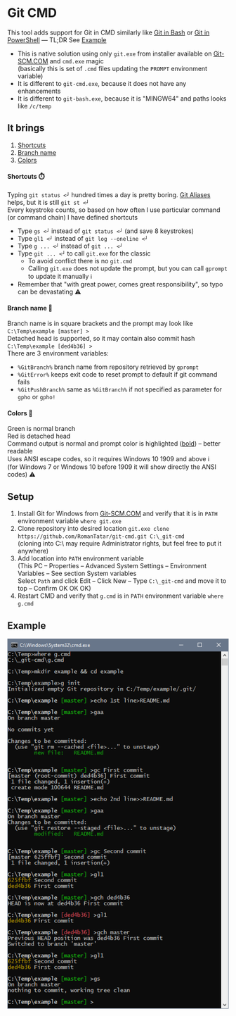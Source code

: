 # Git CMD

This tool adds support for Git in CMD similarly like [Git in Bash](https://git-scm.com/book/en/v2/Appendix-A%3A-Git-in-Other-Environments-Git-in-Bash) or [Git in PowerShell](https://git-scm.com/book/en/v2/Appendix-A%3A-Git-in-Other-Environments-Git-in-PowerShell) — TL;DR See [Example](#example)
- This is native solution using only `git.exe` from installer available on [Git-SCM.COM](https://git-scm.com/download/win) and `cmd.exe` magic \
(basically this is set of `.cmd` files updating the `PROMPT` environment variable)
- It is different to `git-cmd.exe`, because it does not have any enhancements
- It is different to `git-bash.exe`, because it is "MINGW64" and paths looks like `/c/temp`

## It brings
1. [Shortcuts](#shortcuts-stopwatch)
2. [Branch name](#branch-name-herb)
3. [Colors](#colors-rainbow)

#### Shortcuts :stopwatch:
Typing `git status <┘` hundred times a day is pretty boring. [Git Aliases](https://git-scm.com/book/en/v2/Git-Basics-Git-Aliases) helps, but it is still `git st <┘` \
Every keystroke counts, so based on how often I use particular command (or command chain) I have defined shortcuts
- Type `gs <┘` instead of `git status <┘` (and save 8 keystrokes)
- Type `gl1 <┘` instead of `git log --oneline <┘`
- Type `g ... <┘` instead of `git ... <┘`
- Type `git ... <┘` to call `git.exe` for the classic
  - To avoid conflict there is no `git.cmd`
  - Calling `git.exe` does not update the prompt, but you can call `gprompt` to update it manually :information_source:
- Remember that "with great power, comes great responsibility", so typo can be devastating :warning:

#### Branch name :herb:
Branch name is in square brackets and the prompt may look like `C:\Temp\example [master] >` \
Detached head is supported, so it may contain also commit hash `C:\Temp\example [ded4b36] >` \
There are 3 environment variables:
- `%GitBranch%` branch name from repository retrieved by `gprompt`
- `%GitError%` keeps exit code to reset prompt to default if git command fails
- `%GitPushBranch%` same as `%GitBranch%` if not specified as parameter for `gpho` or `gpho!`

#### Colors :rainbow:
Green is normal branch \
Red is detached head \
Command output is normal and prompt color is highlighted ([bold](https://ss64.com/nt/syntax-ansi.html)) – better readable \
Uses ANSI escape codes, so it requires Windows 10 1909 and above :information_source: \
(for Windows 7 or Windows 10 before 1909 it will show directly the ANSI codes) :warning:

## Setup
1. Install Git for Windows from [Git-SCM.COM](https://git-scm.com/download/win) and verify that it is in `PATH` environment variable `where git.exe`
2. Clone repository into desired location `git.exe clone https://github.com/RomanTatar/git-cmd.git C:\_git-cmd` \
(cloning into C:\ may require Administrator rights, but feel free to put it anywhere)
3. Add location into `PATH` environment variable \
(This PC – Properties – Advanced System Settings – Environment Variables – See section System variables \
Select `Path` and click Edit – Click New – Type `C:\_git-cmd` and move it to top – Confirm OK OK OK)
4. Restart CMD and verify that `g.cmd` is in `PATH` environment variable `where g.cmd`

## Example
![Git CMD usage example](example.png)